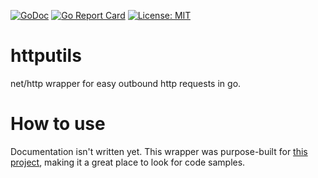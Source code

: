 [![GoDoc](https://godoc.org/github.com/Bimde/httputils?status.svg)](https://godoc.org/github.com/Bimde/httputils)
[![Go Report Card](https://goreportcard.com/badge/github.com/Bimde/httputils)](https://goreportcard.com/report/github.com/Bimde/httputils)
[![License: MIT](https://img.shields.io/badge/License-MIT-yellow.svg)](https://github.com/Bimde/httputils/blob/master/LICENSE)

# httputils
net/http wrapper for easy outbound http requests in go.

# How to use
Documentation isn't written yet. This wrapper was purpose-built for [this project](https://github.com/Bimde/openshot-sdk-go), making it a great place to look for code samples.
